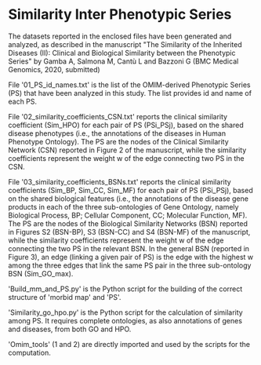 # Similarity Inter Phenotypic Series

The datasets reported in the enclosed files have been generated and analyzed, as described in the manuscript "The Similarity of the Inherited Diseases (II): Clinical and Biological Similarity between the Phenotypic Series" by Gamba A, Salmona M, Cantù L and Bazzoni G (BMC Medical Genomics, 2020, submitted)

File '01_PS_id_names.txt' is the list of the OMIM-derived Phenotypic Series (PS) that have been analyzed in this study. The list provides id and name of each PS.

File '02_similarity_coefficients_CSN.txt' reports the clinical similarity coefficient (Sim_HPO) for each pair of PS (PSi_PSj), based on the shared disease phenotypes (i.e., the annotations of the diseases in Human Phenotype Ontology). The PS are the nodes of the Clinical Similarity Network (CSN) reported in Figure 2 of the manuscript, while the similarity coefficients represent the weight w of the edge connecting two PS in the CSN.

File '03_similarity_coefficients_BSNs.txt' reports the clinical similarity coefficients (Sim_BP, Sim_CC, Sim_MF) for each pair of PS (PSi_PSj), based on the shared biological features (i.e., the annotations of the disease gene products in each of the three sub-ontologies of Gene Ontology, namely Biological Process, BP; Cellular Component, CC; Molecular Function, MF). The PS are the nodes of the Biological Similarity Networks (BSN) reported in Figures S2 (BSN-BP), S3 (BSN-CC) and S4 (BSN-MF) of the manuscript, while the similarity coefficients represent the weight w of the edge connecting the two PS in the relevant BSN. In the general BSN (reported in Figure 3), an edge (linking a given pair of PS) is the edge with the highest w among the three edges that link the same PS pair in the three sub-ontology BSN (Sim_GO_max).

'Build_mm_and_PS.py' is the Python script for the building of the correct structure of 'morbid map' and 'PS'.

'Similarity_go_hpo.py' is the Python script for the calculation of similarity among PS. It requires complete ontologies, as also annotations of genes and diseases, from both GO and HPO.

'Omim_tools' (1 and 2) are directly imported and used by the scripts for the computation.

